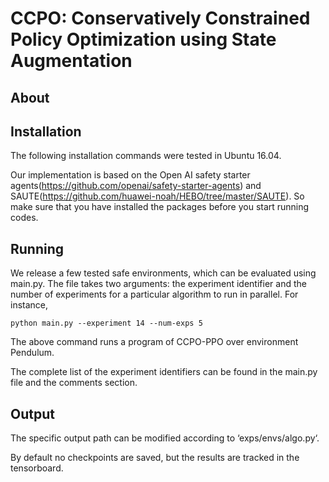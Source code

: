 # CCPO: Conservatively Constrained Policy Optimization using State Augmentation

## About 


## Installation 

The following installation commands were tested in Ubuntu 16.04.

Our implementation is based on the Open AI safety starter agents(https://github.com/openai/safety-starter-agents) and SAUTE(https://github.com/huawei-noah/HEBO/tree/master/SAUTE). So make sure that you have installed the packages before you start running codes.



## Running 

We release a few tested safe environments, which can be evaluated using main.py. The file takes two arguments: the experiment identifier and the number of experiments for a particular algorithm to run in parallel. For instance, 

```console 
python main.py --experiment 14 --num-exps 5
```

The above command runs a program of CCPO-PPO over environment Pendulum.

The complete list of the experiment identifiers can be found in the main.py file and the comments section.


## Output 

The specific output path can be modified according to ‘exps/envs/algo.py‘. 

By default no checkpoints are saved, but the results are tracked in the tensorboard.

